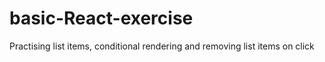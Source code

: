 # basic-React-exercise

Practising list items, conditional rendering and removing list items on click
